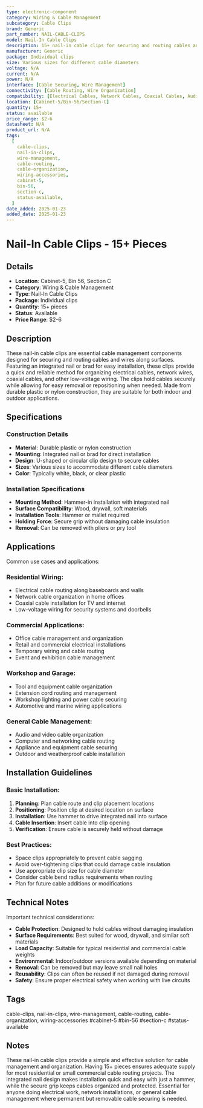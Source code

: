 ```yaml
---
type: electronic-component
category: Wiring & Cable Management
subcategory: Cable Clips
brand: Generic
part_number: NAIL-CABLE-CLIPS
model: Nail-In Cable Clips
description: 15+ nail-in cable clips for securing and routing cables and wires along surfaces
manufacturer: Generic
package: Individual clips
size: Various sizes for different cable diameters
voltage: N/A
current: N/A
power: N/A
interface: [Cable Securing, Wire Management]
connectivity: [Cable Routing, Wire Organization]
compatibility: [Electrical Cables, Network Cables, Coaxial Cables, Audio Cables, Low Voltage Wiring]
location: [Cabinet-5/Bin-56/Section-C]
quantity: 15+
status: available
price_range: $2-6
datasheet: N/A
product_url: N/A
tags:
  [
    cable-clips,
    nail-in-clips,
    wire-management,
    cable-routing,
    cable-organization,
    wiring-accessories,
    cabinet-5,
    bin-56,
    section-c,
    status-available,
  ]
date_added: 2025-01-23
added_date: 2025-01-23
---
```


# Nail-In Cable Clips - 15+ Pieces

## Details

- **Location**: Cabinet-5, Bin 56, Section C
- **Category**: Wiring & Cable Management
- **Type**: Nail-In Cable Clips
- **Package**: Individual clips
- **Quantity**: 15+ pieces
- **Status**: Available
- **Price Range**: $2-6

## Description

These nail-in cable clips are essential cable management components designed for securing and routing cables and wires along surfaces. Featuring an integrated nail or brad for easy installation, these clips provide a quick and reliable method for organizing electrical cables, network wires, coaxial cables, and other low-voltage wiring. The clips hold cables securely while allowing for easy removal or repositioning when needed. Made from durable plastic or nylon construction, they are suitable for both indoor and outdoor applications.

## Specifications

### Construction Details

- **Material**: Durable plastic or nylon construction
- **Mounting**: Integrated nail or brad for direct installation
- **Design**: U-shaped or circular clip design to secure cables
- **Sizes**: Various sizes to accommodate different cable diameters
- **Color**: Typically white, black, or clear plastic

### Installation Specifications

- **Mounting Method**: Hammer-in installation with integrated nail
- **Surface Compatibility**: Wood, drywall, soft materials
- **Installation Tools**: Hammer or mallet required
- **Holding Force**: Secure grip without damaging cable insulation
- **Removal**: Can be removed with pliers or pry tool

## Applications

Common use cases and applications:

### Residential Wiring:
- Electrical cable routing along baseboards and walls
- Network cable organization in home offices
- Coaxial cable installation for TV and internet
- Low-voltage wiring for security systems and doorbells

### Commercial Applications:
- Office cable management and organization
- Retail and commercial electrical installations
- Temporary wiring and cable routing
- Event and exhibition cable management

### Workshop and Garage:
- Tool and equipment cable organization
- Extension cord routing and management
- Workshop lighting and power cable securing
- Automotive and marine wiring applications

### General Cable Management:
- Audio and video cable organization
- Computer and networking cable routing
- Appliance and equipment cable securing
- Outdoor and weatherproof cable installation

## Installation Guidelines

### Basic Installation:

1. **Planning**: Plan cable route and clip placement locations
2. **Positioning**: Position clip at desired location on surface
3. **Installation**: Use hammer to drive integrated nail into surface
4. **Cable Insertion**: Insert cable into clip opening
5. **Verification**: Ensure cable is securely held without damage

### Best Practices:

- Space clips appropriately to prevent cable sagging
- Avoid over-tightening clips that could damage cable insulation
- Use appropriate clip size for cable diameter
- Consider cable bend radius requirements when routing
- Plan for future cable additions or modifications

## Technical Notes

Important technical considerations:

- **Cable Protection**: Designed to hold cables without damaging insulation
- **Surface Requirements**: Best suited for wood, drywall, and similar soft materials
- **Load Capacity**: Suitable for typical residential and commercial cable weights
- **Environmental**: Indoor/outdoor versions available depending on material
- **Removal**: Can be removed but may leave small nail holes
- **Reusability**: Clips can often be reused if not damaged during removal
- **Safety**: Ensure proper electrical safety when working with live circuits

## Tags

cable-clips, nail-in-clips, wire-management, cable-routing, cable-organization, wiring-accessories #cabinet-5 #bin-56 #section-c #status-available

## Notes

These nail-in cable clips provide a simple and effective solution for cable management and organization. Having 15+ pieces ensures adequate supply for most residential or small commercial cable routing projects. The integrated nail design makes installation quick and easy with just a hammer, while the secure grip keeps cables organized and protected. Essential for anyone doing electrical work, network installations, or general cable management where permanent but removable cable securing is needed.
